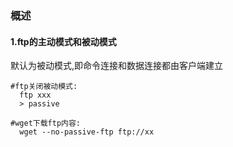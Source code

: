 ### 概述
#### 1.ftp的主动模式和被动模式
默认为被动模式,即命令连接和数据连接都由客户端建立
```shell  
#ftp关闭被动模式:
  ftp xxx
  > passive
```
```shell
#wget下载ftp内容:
  wget --no-passive-ftp ftp://xx
```
